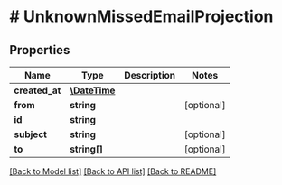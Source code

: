 # # UnknownMissedEmailProjection

## Properties

Name | Type | Description | Notes
------------ | ------------- | ------------- | -------------
**created_at** | [**\DateTime**](\DateTime) |  | 
**from** | **string** |  | [optional] 
**id** | **string** |  | 
**subject** | **string** |  | [optional] 
**to** | **string[]** |  | [optional] 

[[Back to Model list]](../../README#documentation-for-models) [[Back to API list]](../../README#documentation-for-api-endpoints) [[Back to README]](../../README)


